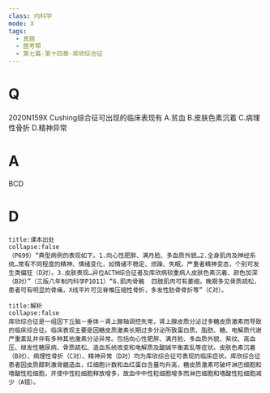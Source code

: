 ```yaml
---
class: 内科学
mode: X
tags:
  - 真题
  - 医考帮
  - 第七篇-第十四章-库欣综合征
---
```


# Q
2020N159X Cushing综合征可出现的临床表现有
A.贫血
B.皮肤色素沉着
C.病理性骨折
D.精神异常

# A
BCD
# D
```ad-note
title:课本出处
collapse:false
（P699）“典型病例的表现如下。1.向心性肥胖、满月脸、多血质外貌…2.全身肌肉及神经系统…常有不同程度的精神、情绪变化，如情绪不稳定、烦躁、失眠，严重者精神变态，个别可发生类偏狂（D对）。3.皮肤表现…异位ACTH综合征者及库欣病较重病人皮肤色素沉着、颜色加深（B对）”（三版八年制内科学P1011）“6.肌肉骨骼  四肢肌肉可有萎缩。晚期多见骨质疏松，患者可有明显的骨痛，X线平片可见脊椎压缩性骨折，多发性肋骨骨折等”（C对）。
```

```ad-summary
title:解析
collapse:false
库欣综合征是一组因下丘脑－垂体－肾上腺轴调控失常，肾上腺皮质分泌过多糖皮质激素而导致的临床综合征。临床表现主要是因糖皮质激素长期过多分泌所致蛋白质、脂肪、糖、电解质代谢严重紊乱并伴有多种其他激素分泌异常。包括向心性肥胖、满月脸、多血质外貌、紫纹、高血压、继发性糖尿病、骨质疏松、造血系统改变和电解质及酸碱平衡紊乱等症状。皮肤色素沉着（B对）、病理性骨折（C对）、精神异常（D对）均为库欣综合征可表现的临床症状。库欣综合征患者因皮质醇刺激骨髓造血，红细胞计数和血红蛋白含量均升高，糖皮质激素可破坏淋巴细胞和嗜酸性粒细胞，并使中性粒细胞释放增多，故血中中性粒细胞增多而淋巴细胞和嗜酸性粒细胞减少（A错）。
```

